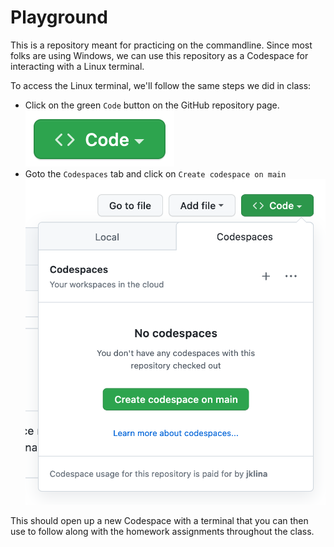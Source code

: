 # Playground

This is a repository meant for practicing on the commandline. Since most folks are using Windows, we can use this repository as a Codespace for interacting with a Linux terminal.

To access the Linux terminal, we'll follow the same steps we did in class:

* Click on the green `Code` button on the GitHub repository page. ![green code button](/assets/green_code_button.png)
* Goto the `Codespaces` tab and click on `Create codespace on main` ![new codespace](/assets/new_codespace.png)

This should open up a new Codespace with a terminal that you can then use to follow along with the homework assignments throughout the class.
